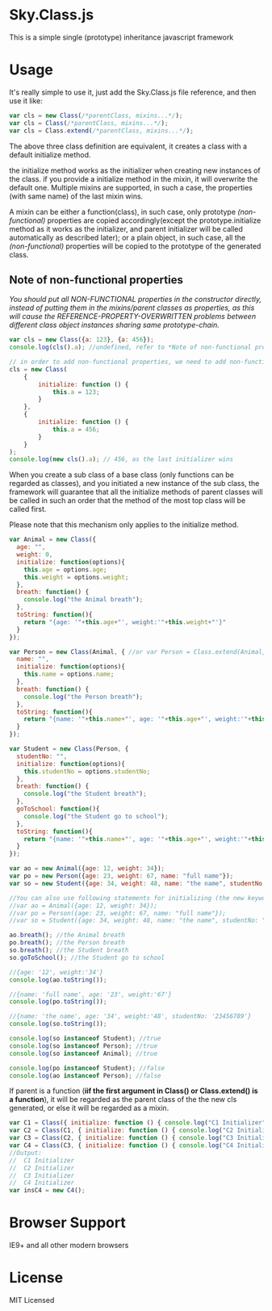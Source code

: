 # Sky.Class.js
This is a simple single (prototype) inheritance javascript framework
# Usage
It's really simple to use it, just add the Sky.Class.js file reference, and then use it like:<br />

```JavaScript
var cls = new Class(/*parentClass, mixins...*/);
var cls = Class(/*parentClass, mixins...*/);
var cls = Class.extend(/*parentClass, mixins...*/);
```

The above three class definition are equivalent, it creates a class with a default initialize method.<br />

the initialize method works as the initializer when creating new instances of the class. if you provide a initialize method in the mixin, it will overwrite the default one. Multiple mixins are supported, in such a case, the properties (with same name) of the last mixin wins.<br />

A mixin can be either a function(class), in such case, only prototype *(non-functional)* properties are copied accordingly(except the prototype.initialize method as it works as the initializer, and parent initializer will be called automatically as described later); or a plain object, in such case, all the *(non-functional)* properties will be copied to the prototype of the generated class.<br />

## Note of non-functional properties
*You should put all NON-FUNCTIONAL properties in the constructor directly, instead of putting them in the mixins/parent classes as properties, as this will cause the REFERENCE-PROPERTY-OVERWRITTEN problems between different class object instances sharing same prototype-chain.*

```JavaScript
var cls = new Class({a: 123}, {a: 456});
console.log(cls().a); //undefined, refer to *Note of non-functional properties* section.
```

```JavaScript
// in order to add non-functional properties, we need to add non-functional properties to cunstructor
cls = new Class(
    {
        initialize: function () {
            this.a = 123;
        }
    },
    {
        initialize: function () {
            this.a = 456;
        }
    }
);
console.log(new cls().a); // 456, as the last initializer wins
```

When you create a sub class of a base class (only functions can be regarded as classes), and you initiated a new instance of the sub class, the framework will guarantee that all the initialize methods of parent classes will be called in such an order that the method of the most top class will be called first.<br />

Please note that this mechanism only applies to the initialize method.<br />
```JavaScript
var Animal = new Class({
  age: "",
  weight: 0,
  initialize: function(options){
    this.age = options.age;
    this.weight = options.weight;
  },
  breath: function() {
    console.log("the Animal breath");
  },
  toString: function(){
    return "{age: '"+this.age+"', weight:'"+this.weight+"'}"
  }
});

var Person = new Class(Animal, { //or var Person = Class.extend(Animal, {
  name: "",
  initialize: function(options){
    this.name = options.name;
  },
  breath: function() {
    console.log("the Person breath");
  },
  toString: function(){
    return "{name: '"+this.name+"', age: '"+this.age+"', weight:'"+this.weight+"'}"
  }
});

var Student = new Class(Person, {
  studentNo: "",
  initialize: function(options){
    this.studentNo = options.studentNo;
  },
  breath: function() {
    console.log("the Student breath");
  },
  goToSchool: function(){
    console.log("the Student go to school");
  },
  toString: function(){
    return "{name: '"+this.name+"', age: '"+this.age+"', weight:'"+this.weight+"', studentNo: '"+this.studentNo+"'}"
  }
});

var ao = new Animal({age: 12, weight: 34});
var po = new Person({age: 23, weight: 67, name: "full name"});
var so = new Student({age: 34, weight: 48, name: "the name", studentNo: "23456789"});

//You can also use following statements for initializing (the new keyword is optional):
//var ao = Animal({age: 12, weight: 34});
//var po = Person({age: 23, weight: 67, name: "full name"});
//var so = Student({age: 34, weight: 48, name: "the name", studentNo: "23456789"});

ao.breath(); //the Animal breath
po.breath(); //the Person breath
so.breath(); //the Student breath
so.goToSchool(); //the Student go to school

//{age: '12', weight:'34'}
console.log(ao.toString());

//{name: 'full name', age: '23', weight:'67'}
console.log(po.toString());

//{name: 'the name', age: '34', weight:'48', studentNo: '23456789'}
console.log(so.toString());

console.log(so instanceof Student); //true
console.log(so instanceof Person); //true
console.log(so instanceof Animal); //true

console.log(po instanceof Student); //false
console.log(ao instanceof Person); //false
```

If parent is a function (**iif the first argument in Class() or Class.extend() is a function**), it will be regarded as the parent class of the the new cls generated, or else it will be regarded as a mixin.

```JavaScript
var C1 = Class({ initialize: function () { console.log("C1 Initializer"); } });
var C2 = Class(C1, { initialize: function () { console.log("C2 Initializer"); } });
var C3 = Class(C2, { initialize: function () { console.log("C3 Initializer"); } });
var C4 = Class(C3, { initialize: function () { console.log("C4 Initializer"); } });
//Output:
//  C1 Initializer
//  C2 Initializer
//  C3 Initializer
//  C4 Initializer
var insC4 = new C4();
```

# Browser Support
IE9+ and all other modern browsers

# License
MIT Licensed
